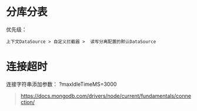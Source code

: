 # 分库分表

优先级：

    上下文DataSource > 自定义拦截器 >  读写分离配置的默认DataSource

#  连接超时

连接字符串添加参数： ?maxIdleTimeMS=3000

> https://docs.mongodb.com/drivers/node/current/fundamentals/connection/

